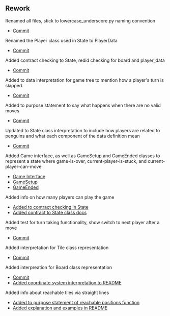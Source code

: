 ## Rework

Renamed all files, stick to lowercase_underscore.py naming convention  
- [Commit](https://github.ccs.neu.edu/CS4500-F20/detroit/commit/d99e697c2d16faee4509194d6242650d0b9a238b)

Renamed the Player class used in State to PlayerData
- [Commit](https://github.ccs.neu.edu/CS4500-F20/detroit/commit/1a33e0b3a339c5f03b8ac1cda26bc1aec26ef16a)

Added contract checking to State, redid checking for board and player_data
- [Commit](https://github.ccs.neu.edu/CS4500-F20/detroit/commit/84e71ad12533530d87454f56d4cf23fb1324d9cf)

Added to data interpretation for game tree to mention how a player's turn is skipped.
- [Commit](https://github.ccs.neu.edu/CS4500-F20/detroit/commit/a9942bc6d71697d13e4f55c9e2dcbda5f80dd57e#diff-a2b85550c39cc14472cf741196ccb390)

Added to purpose statement to say what happens when there are no valid moves
- [Commit](https://github.ccs.neu.edu/CS4500-F20/detroit/commit/a9942bc6d71697d13e4f55c9e2dcbda5f80dd57e#diff-8668b6307021688899b1d56141354730)

Updated to State class interpretation to include how players are related to penguins and what each component of the data definition mean
- [Commit](https://github.ccs.neu.edu/CS4500-F20/detroit/commit/b57f7bc2e09f50b454cab4d8d212dce4b7f88c48#diff-3c0c742881289081d1c3cfb361c6da0e>)

Added Game interface, as well as GameSetup and GameEnded classes to represent a state where game-is-over, current-player-is-stuck, and current-player-can-move
- [Game Interface](https://github.ccs.neu.edu/CS4500-F20/detroit/commit/08d4300f27781efac24b411041b421aff1218067#diff-2d8e341e1a13a7b67eb38f98c777b250)
- [GameSetup](https://github.ccs.neu.edu/CS4500-F20/detroit/commit/08d4300f27781efac24b411041b421aff1218067#diff-5115f5114cc9ed544f40383593fd68f0)
- [GameEnded](https://github.ccs.neu.edu/CS4500-F20/detroit/commit/08d4300f27781efac24b411041b421aff1218067#diff-c77c569101b9e5a0ce0462b0cd966880)

Added info on how many players can play the game
- [Added to contract checking in State](https://github.ccs.neu.edu/CS4500-F20/detroit/commit/84e71ad12533530d87454f56d4cf23fb1324d9cf#diff-8b59c1ced5e1a2b96a91913cb360a99cR25-R26)
- [Added contract to State class docs](https://github.ccs.neu.edu/CS4500-F20/detroit/commit/4605734b8297b882910557b5e5a2fff6d4c252e8#diff-3c0c742881289081d1c3cfb361c6da0eR21)

Added test for turn taking functionality, show switch to next player after a move
- [Commit](https://github.ccs.neu.edu/CS4500-F20/detroit/commit/6b14b712069cae255394d617a8207a91d8599f26)

Added interpretation for Tile class representation
- [Commit](https://github.ccs.neu.edu/CS4500-F20/detroit/commit/fbb418207443e0c05314aa68db7c69bc67fce761#diff-9ec3aaa69902115ef6ec7c01da1f8a7aR4-R6)

Added interpreation for Board class representation
- [Commit](https://github.ccs.neu.edu/CS4500-F20/detroit/commit/fbb418207443e0c05314aa68db7c69bc67fce761#diff-92f6d081922bb0aae4366590406c99a6R12)
- [Added coordinate system interpretation to README](https://github.ccs.neu.edu/CS4500-F20/detroit/commit/af3702f2047a632712c96a1c22ff57932934aa74#diff-f4923aab63564278027a266fe91df7a4R34-R49)

Added info about reachable tiles via straight lines
- [Added to purpose statement of reachable positions function](https://github.ccs.neu.edu/CS4500-F20/detroit/commit/8b005b54ed9ea5539d9d7adcc8c62659bd7472b7)
- [Added explanation and examples in README](https://github.ccs.neu.edu/CS4500-F20/detroit/commit/af3702f2047a632712c96a1c22ff57932934aa74#diff-f4923aab63564278027a266fe91df7a4R48)

